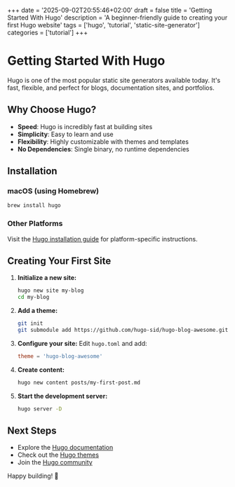 +++
date = '2025-09-02T20:55:46+02:00'
draft = false
title = 'Getting Started With Hugo'
description = 'A beginner-friendly guide to creating your first Hugo website'
tags = ['hugo', 'tutorial', 'static-site-generator']
categories = ['tutorial']
+++

# Getting Started With Hugo

Hugo is one of the most popular static site generators available today. It's fast, flexible, and perfect for blogs, documentation sites, and portfolios.

## Why Choose Hugo?

- **Speed**: Hugo is incredibly fast at building sites
- **Simplicity**: Easy to learn and use
- **Flexibility**: Highly customizable with themes and templates
- **No Dependencies**: Single binary, no runtime dependencies

## Installation

### macOS (using Homebrew)
```bash
brew install hugo
```

### Other Platforms
Visit the [Hugo installation guide](https://gohugo.io/installation/) for platform-specific instructions.

## Creating Your First Site

1. **Initialize a new site:**
   ```bash
   hugo new site my-blog
   cd my-blog
   ```

2. **Add a theme:**
   ```bash
   git init
   git submodule add https://github.com/hugo-sid/hugo-blog-awesome.git themes/hugo-blog-awesome
   ```

3. **Configure your site:**
   Edit `hugo.toml` and add:
   ```toml
   theme = 'hugo-blog-awesome'
   ```

4. **Create content:**
   ```bash
   hugo new content posts/my-first-post.md
   ```

5. **Start the development server:**
   ```bash
   hugo server -D
   ```

## Next Steps

- Explore the [Hugo documentation](https://gohugo.io/documentation/)
- Check out the [Hugo themes](https://themes.gohugo.io/)
- Join the [Hugo community](https://discourse.gohugo.io/)

Happy building! 🚀
